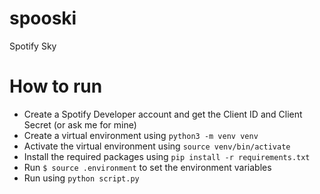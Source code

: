 # spooski
Spotify Sky

# How to run
- Create a Spotify Developer account and get the Client ID and Client Secret (or ask me for mine)
- Create a virtual environment using `python3 -m venv venv`
- Activate the virtual environment using `source venv/bin/activate`
- Install the required packages using `pip install -r requirements.txt`
- Run `$ source .environment` to set the environment variables
- Run using `python script.py`